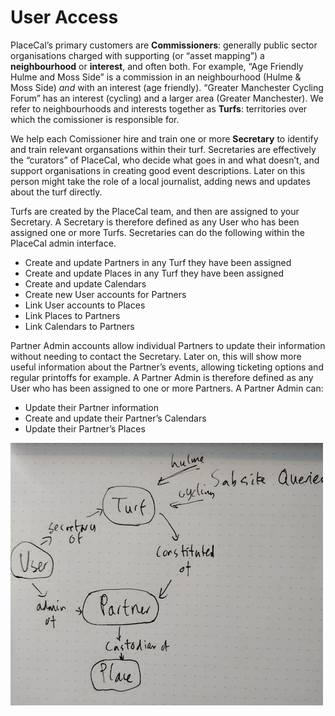 # User Access

PlaceCal’s primary customers are **Commissioners**: generally public
sector organisations charged with supporting (or “asset mapping”) a
**neighbourhood** or **interest**, and often both. For example, “Age
Friendly Hulme and Moss Side” is a commission in an neighbourhood (Hulme
& Moss Side) *and* with an interest (age friendly). “Greater Manchester
Cycling Forum” has an interest (cycling) and a larger area (Greater
Manchester). We refer to neighbourhoods and interests together as
**Turfs**: territories over which the comissioner is responsible for.

We help each Comissioner hire and train one or more **Secretary** to
identify and train relevant organsations within their turf. Secretaries
are effectively the “curators” of PlaceCal, who decide what goes in and
what doesn’t, and support organisations in creating good event
descriptions. Later on this person might take the role of a local
journalist, adding news and updates about the turf directly.

Turfs are created by the PlaceCal team, and then are assigned to your
Secretary. A Secretary is therefore defined as any User who has been
assigned one or more Turfs. Secretaries can do the following within the
PlaceCal admin interface.

- Create and update Partners in any Turf they have been assigned
- Create and update Places in any Turf they have been assigned
- Create and update Calendars
- Create new User accounts for Partners
- Link User accounts to Places
- Link Places to Partners
- Link Calendars to Partners

Partner Admin accounts allow individual Partners to update their
information without needing to contact the Secretary. Later on, this
will show more useful information about the Partner’s events, allowing
ticketing options and regular printoffs for example. A Partner Admin is
therefore defined as any User who has been assigned to one or more
Partners. A Partner Admin can:

- Update their Partner information
- Create and update their Partner’s Calendars
- Update their Partner’s Places

![PlaceCal access control diagram](/assets/access-control.jpg "PlaceCal access control diagram")
